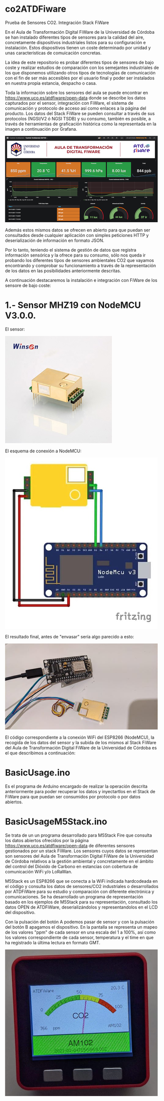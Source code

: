 # co2ATDFiware
Prueba de Sensores CO2. Integración Stack FiWare

En el Aula de Transformación Digital FiWare de la Universidad de Córdoba se han instalado diferentes tipos de sensores para la calidad del aire, concretamente dispositivos industriales listos para su configuración e instalación. Estos dispositivos tienen un coste determinado por unidad y unas caracteristicas de comuicación concretas.

La idea de este repositorio es probar diferentes tipos de sensores de bajo coste y realizar estudios de comparación con los semejantes industriales de los que disponemos utilizando otros tipos de tecnologías de comunicación con el fin de ser más accesibles por el usuario final y poder ser instalados en nuestra propia estancia, despacho o casa.

Toda la información sobre los sensores del aula se puede encontrar en https://www.uco.es/atdfiware/open-data donde se describe los datos capturados por el sensor, integración con FiWare, el sistema de comunicación y protocolo de acceso así como enlaces a la página del producto.  Los datos del Stack FiWare se pueden consultar a través de sus protocolos (NGSI/V2 ó NGSI TSDB) y su consumo, también es posible, a través de herramientas de graficación histórica como la representada en la imagen a continuación por Grafana.

![Alt text](images/PanelSensor.png?raw=true "Dashboard Integración Sensores CO2 FiWare")

Además estos mismos datos se ofrecen en abierto para que puedan ser consultados desde cualquier aplicación con simples peticiones HTTP y deserialización de información en formato JSON.

Por lo tanto, teniendo el sistema de gestión de datos que registra información sensórica y la ofrece para su consumo, sólo nos queda ir probando los diferentes tipos de sensores ambientales CO2 que vayamos encontrando y comprobar su funcionamiento a través de la representación de los datos en las posibilidades anteriormente descritas.

A continuación destacaremos la instalación e integración con FiWare de los sensore de bajo coste:

# 1.- Sensor MHZ19 con NodeMCU V3.0.0.

El sensor:

![Alt text](images/MH-Z19.jpg?raw=true "Sensor CO2 MH-Z19")

El esquema de conexión a NodeMCU: 

![Alt text](images/schema01.jpeg?raw=true "Conexión Sensor CO2 MH-Z19 con NodeMCU V3")

El resultado final, antes de "envasar" sería algo parecido a esto:

![Alt text](images/schema02.jpeg?raw=true "Conexión Sensor CO2 MH-Z19 con NodeMCU V3 Real")

El código correspondiente a la conexión WiFi del ESP8266 (NodeMCU), la recogida de los datos del sensor y la subida de los mismos al Stack FiWare del Aula de Transformación Digital FiWare de la Universidad de Córdoba es el que describimos a continuación:

# BasicUsage.ino

Es el programa de Arduino encargado de realizar la operación descrita anteriormente para poder recuperar los datos y inyectartlos en el Stack de FiWare para que puedan ser consumidos por protocolo o por datos abiertos.

# BasicUsageM5Stack.ino

Se trata de un un programa desarrollado para M5Stack Fire que consulta los datos abiertos ofrecidos por la página https://www.uco.es/atdfiware/open-data de diferentes sensores gestionados por un stack FiWare. Los sensores cuyos datos se representan son sensores del Aula de Transformación Digital FiWare de la Universidad de Córdoba relativos a la gestión ambiental y concretamente en el ámbito del control del Dióxido de Carbono en estancias con cobertura de comunicación WiFi y/o LoRaWan.

M5Stack es un ESP8266 que se conecta a la WiFi indicada hardcodeada en el código y consulta los datos de sensores/CO2 industriales o desarrollados por ATDFiWare para su estudio y comparación con diferente electrónica y comunicaciones. Se ha desarrollado un programa de representación basado en los ejemplos de M5Stack para su representación, consultado los datos OPEN de ATDFiWare, deserializándolos y representandolos en el LCD del dispositivo.

Con la pulsación del botón A podemos pasar de sensor y con la pulsación del botón B apagamos el dispositivo. En la pantalla se representa un mapeo de los valores "ppm" de cada sensor en una escala del 1 a 100%, así como los valores correspondiente de cada sensor, temperatura y el time en que ha registrado la última lectura en formato GMT.

![Alt text](images/M5Stack.jpeg?raw=true "M5Stack ATDFiWare CO2 Gauge")


